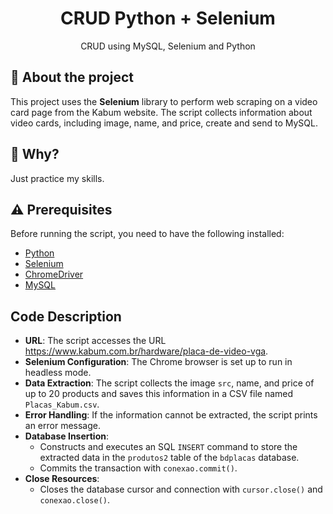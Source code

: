 <h1 align="center"> CRUD Python + Selenium </h1>

<p align="center"> CRUD using MySQL, Selenium and Python </p>

## :rocket: About the project 

This project uses the **Selenium** library to perform web scraping on a video card page from the Kabum website. The script collects information about video cards, including image, name, and price, create and send to MySQL.

## :thinking:  Why?

Just practice my skills.

## :warning: Prerequisites

Before running the script, you need to have the following installed:

- [Python](https://www.python.org/downloads/)
- [Selenium](https://pypi.org/project/selenium/)
- [ChromeDriver](https://developer.chrome.com/docs/chromedriver/downloads)
- [MySQL](https://dev.mysql.com/downloads/)

## Code Description

- **URL**: The script accesses the URL https://www.kabum.com.br/hardware/placa-de-video-vga.
- **Selenium Configuration**: The Chrome browser is set up to run in headless mode.
- **Data Extraction**: The script collects the image `src`, name, and price of up to 20 products and saves this information in a CSV file named `Placas_Kabum.csv`.
- **Error Handling**: If the information cannot be extracted, the script prints an error message.
- **Database Insertion**:
  - Constructs and executes an SQL `INSERT` command to store the extracted data in the `produtos2` table of the `bdplacas` database.
  - Commits the transaction with `conexao.commit()`.
- **Close Resources**: 
   - Closes the database cursor and connection with `cursor.close()` and `conexao.close()`.

